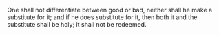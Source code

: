One shall not differentiate between good or bad, neither shall he make a substitute for it; and if he does substitute for it, then both it and the substitute shall be holy; it shall not be redeemed.
